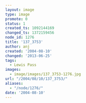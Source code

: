 ```yaml
---
layout: image
type: image
promote: 0
status: 1
created_ts: 1092144169
changed_ts: 1372159456
node_id: 1276
title: '137_3753'
author: anj
created: '2004-08-10'
changed: '2013-06-25'
tags:
  - Lewis Pass
images:
  - image/images/137_3753-1276.jpg
url: "/2004/08/10/137_3753/"
aliases:
  - "/node/1276/"
date: '2004-08-10'
---
```


